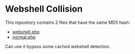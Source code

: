 # Webshell Collision

This repository contains 2 files that have the same MD5 hash:

- [webshell.php](webshell.php)
- [normal.php](normal.php)

Can use it bypass some cached webshell detection.

